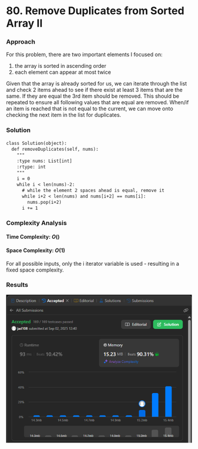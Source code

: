 # 80. Remove Duplicates from Sorted Array II

### Approach
For this problem, there are two important elements I focused on: 
1. the array is sorted in ascending order
2. each element can appear at most twice

Given that the array is already sorted for us, we can iterate through the list and check 2 items ahead to see if there exist at least 3 items that are the same. If they are equal the 3rd item should be removed. This should be repeated to ensure all following values that are equal are removed. When/if an item is reached that is not equal to the current, we can move onto checking the next item in the list for duplicates.

### Solution
```
class Solution(object):
  def removeDuplicates(self, nums):
    """
    :type nums: List[int]
    :rtype: int
    """
    i = 0
    while i < len(nums)-2:
      # while the element 2 spaces ahead is equal, remove it
      while i+2 < len(nums) and nums[i+2] == nums[i]:
        nums.pop(i+2)
      i += 1
```

### Complexity Analysis
#### Time Complexity: $O()$


#### Space Complexity: $O(1)$
For all possible inputs, only the i iterator variable is used - resulting in a fixed space complexity. 

### Results

![screenshot](/array_string/medium/80_remove_duplicates_array_2/80_remove_duplicates_array_2.png)
